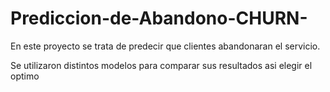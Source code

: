 # Prediccion-de-Abandono-CHURN-
En este proyecto se trata de predecir que clientes abandonaran el servicio.

Se utilizaron distintos modelos para comparar sus resultados asi elegir el optimo

